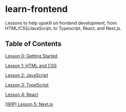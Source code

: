 # learn-frontend

Lessons to help upskill on frontend development, from HTML/CSS/JavaScript, to Typescript, React, and Next.js.

## Table of Contents

[Lesson 0: Getting Started](/lessons/0-getting-started/README.md)

[Lesson 1: HTML and CSS](/lessons/1-html-css/README.md)

[Lesson 2: JavaScript](/lessons/2-javascript/README.md)

[Lesson 3: TypeScript](/lessons/3-typescript/README.md)

[Lesson 4: React](/lessons/4-react/README.md)

[[WIP] Lesson 5: Next.js](/lessons/5-nextjs/README.md)
